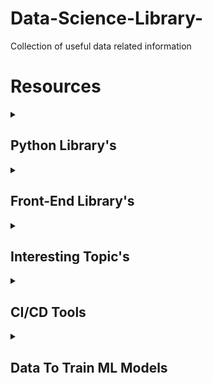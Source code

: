 # Data-Science-Library-
Collection of useful data related information

# Resources

<details><summary><h2>Python Library's</h2></summary>

1. [RPA Python](https://github.com/tebelorg/RPA-Python) - Use for simple tasks to automate with RPA
2. [Cookie Cutter Template](https://github.com/boromir674/cookiecutter-python-package) - Git project templates to use
3. [Jinja Template](https://jinja.palletsprojects.com/en/3.0.x/api/) - 
4. [Testing with Tox](https://christophergs.com/python/2020/04/12/python-tox-why-use-it-and-tutorial/) - Testing for large projects
5. [Logging with IceCream](https://towardsdatascience.com/introducing-icecream-never-use-print-to-debug-your-python-code-again-d8f2e5719f8a) - Use over print statements when debugging
6. [Multiprocessing with python](https://www.geeksforgeeks.org/multiprocessing-python-set-1/) - Use to speed up long running scripts
7. [Polars, faster pandas](https://pola-rs.github.io/polars-book/user-guide/)
8. [Pyside](https://wiki.freecad.org/PySide_Intermediate_Examples) - Build Desktop Apps with python. [Examples](https://www.pythonguis.com/pyside2-tutorial/)
9. [Pandas-ai](https://github.com/gventuri/pandas-ai) - Pandas combined with Open AI
10. [Quickly Build and Share ML Models - Gradio](https://aws.amazon.com/codestar/)    
</details>

<details><summary><h2>Front-End Library's</h2></summary>

1. [HTML Boilerplate](https://github.com/h5bp/html5-boilerplate) - Front-end template for building fast, robust, and adaptable web apps
2. [Design resources for developers](https://github.com/bradtraversy/design-resources-for-developers) - Curated list of sesign and UI respirces from stock photos, web templates, css framework and more
3. [Hover](https://github.com/IanLunn/Hover) - A collection of css3-powered hover effects
 </details>


<details><summary><h2>Interesting Topic's</h2></summary>
 
1. [Sentiment Analysis](https://www.cs.uic.edu/~liub/FBS/sentiment-analysis.html)
2. [Operating Systems](https://www.cs.uic.edu/~jbell/CourseNotes/OperatingSystems/index.html) 
  </details>

<details><summary><h2>CI/CD Tools</h2></summary>
 
1. [Django CI/CD Process - Semaphore](https://semaphoreci.com/community/tutorials/dockerizing-a-python-django-web-application#style-checker)
2. [AWS CI/CD Tool - CodeStar](https://aws.amazon.com/codestar/) 
 
  </details>

<details><summary><h2>Data To Train ML Models</h2></summary>
 
1. [Awesome Public Datasets Github](https://github.com/awesomedata/awesome-public-datasets) - A Git Repo of a bunch of free public datasets 
2. [Faker - Python lib to generate fake data](https://faker.readthedocs.io/en/master/) 
 
  </details>
  





